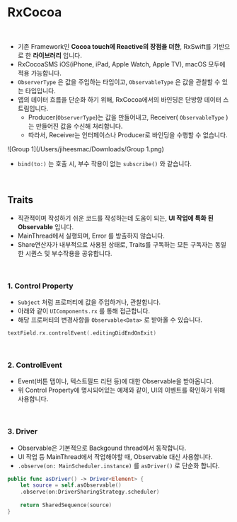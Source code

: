 # RxCocoa

<br>

- 기존 Framework인 **Cocoa touch에 Reactive의 장점을 더한**, RxSwift를 기반으로 한 **라이브러리** 입니다.
- RxCocoaSMS iOS(iPhone, iPad, Apple Watch, Apple TV), macOS 모두에 적용 가능합니다.
- `ObserverType` 은 값을 주입하는 타입이고, `ObservableType` 은 값을 관찰할 수 있는 타입입니다.
- 앱의 데이터 흐름을 단순화 하기 위해, RxCocoa에서의 바인딩은 단방향 데이터 스트림입니다.
  - Producer(`ObserverType`)는 값을 만들어내고, Receiver( `ObservableType` )는 만들어진 값을 수신해 처리합니다.
  - 따라서, Receiver는 인터페이스나 Producer로 바인딩을 수행할 수 없습니다.


![Group 1](/Users/jiheesmac/Downloads/Group 1.png)

- `bind(to:)` 는 호출 시, 부수 작용이 없는 `subscribe()` 와 같습니다.

<br>

## Traits

- 직관적이며 작성하기 쉬운 코드를 작성하는데 도움이 되는, **UI 작업에 특화 된 Observable** 입니다.
- MainThread에서 실행되며, Error 를 방출하지 않습니다.
- Share연산자가 내부적으로 사용된 상태로, Traits를 구독하는 모든 구독자는 동일한 시퀀스 및 부수작용을 공유합니다.

<br>

### 1. Control Property

- `Subject` 처럼 프로퍼티에 값을 주입하거나, 관찰합니다.
- 아래와 같이 `UIComponents.rx` 를 통해 접근합니다.
- 해당 프로퍼티의 변경사항을 `Observable<Data>` 로 받아올 수 있습니다.

```swift
textField.rx.controlEvent(.editingDidEndOnExit)
```

<br>

### 2. ControlEvent

- Event(버튼 탭이나, 텍스트필드 리턴 등)에 대한 Observable을 받아옵니다.
- 위 Control Property에 명시되어있는 예제와 같이, UI의 이벤트를 확인하기 위해 사용합니다.

<br>

### 3. Driver

- Observable은 기본적으로 Backgound thread에서 동작합니다.
- UI 작업 등 MainThread에서 작업해야할 때, Observable 대신 사용합니다. 
- `.observe(on: MainScheduler.instance)` 를 `asDriver()` 로 단순화 합니다.

```swift
public func asDriver() -> Driver<Element> {
  	let source = self.asObservable()
  	.observe(on:DriverSharingStrategy.scheduler)
  
  	return SharedSequence(source)
}
```
